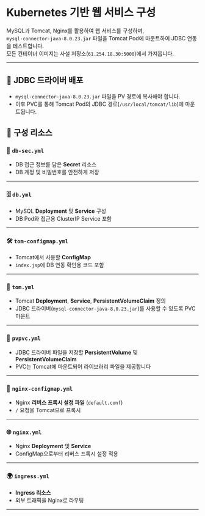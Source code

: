 # Kubernetes 기반 웹 서비스 구성

MySQL과 Tomcat, Nginx를 활용하여 웹 서비스를 구성하며,  
`mysql-connector-java-8.0.23.jar` 파일을 Tomcat Pod에 마운트하여 JDBC 연동을 테스트합니다.  
모든 컨테이너 이미지는 사설 저장소(`61.254.18.30:5000`)에서 가져옵니다.

---


## 📂 JDBC 드라이버 배포
- `mysql-connector-java-8.0.23.jar` 파일을 PV 경로에 복사해야 합니다.
- 이후 PVC를 통해 Tomcat Pod의 JDBC 경로(`/usr/local/tomcat/lib`)에 마운트됩니다.




## 🔧 구성 리소스

### 📁 `db-sec.yml`
- DB 접근 정보를 담은 **Secret** 리소스
- DB 계정 및 비밀번호를 안전하게 저장

---

### 🗄️ `db.yml`
- MySQL **Deployment** 및 **Service** 구성
- DB Pod와 접근용 ClusterIP Service 포함

---

### 🛠️ `tom-configmap.yml`
- Tomcat에서 사용할 **ConfigMap**
- `index.jsp`에 DB 연동 확인용 코드 포함

---

### 🚀 `tom.yml`
- Tomcat **Deployment**, **Service**, **PersistentVolumeClaim** 정의
- JDBC 드라이버(`mysql-connector-java-8.0.23.jar`)를 사용할 수 있도록 PVC 마운트

---

### 💾 `pvpvc.yml`
- JDBC 드라이버 파일을 저장할 **PersistentVolume** 및 **PersistentVolumeClaim**
- PVC는 Tomcat에 마운트되어 라이브러리 파일을 제공합니다

---

### 🔁 `nginx-configmap.yml`
- Nginx **리버스 프록시 설정 파일** (`default.conf`)
- `/` 요청을 Tomcat으로 프록시

---

### 🌐 `nginx.yml`
- Nginx **Deployment** 및 **Service**
- ConfigMap으로부터 리버스 프록시 설정 적용

---

### 🌍 `ingress.yml`
- **Ingress 리소스**
- 외부 트래픽을 Nginx로 라우팅

---


